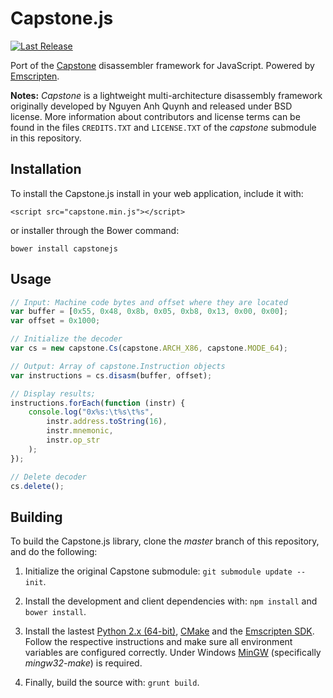 Capstone.js
===========
[![Last Release](https://img.shields.io/badge/version-3.0.4-brightgreen.svg?style=flat)](https://github.com/AlexAltea/capstone.js/releases)

Port of the [Capstone](https://github.com/aquynh/capstone) disassembler framework for JavaScript. Powered by [Emscripten](https://github.com/kripken/emscripten).

**Notes:** _Capstone_ is a lightweight multi-architecture disassembly framework originally developed by Nguyen Anh Quynh and released under BSD license. More information about contributors and license terms can be found in the files `CREDITS.TXT` and `LICENSE.TXT` of the *capstone* submodule in this repository.

## Installation
To install the Capstone.js install in your web application, include it with:
```
<script src="capstone.min.js"></script>
```
or installer through the Bower command:
```
bower install capstonejs
```

## Usage                                                      
```javascript
// Input: Machine code bytes and offset where they are located
var buffer = [0x55, 0x48, 0x8b, 0x05, 0xb8, 0x13, 0x00, 0x00];
var offset = 0x1000;

// Initialize the decoder
var cs = new capstone.Cs(capstone.ARCH_X86, capstone.MODE_64);

// Output: Array of capstone.Instruction objects
var instructions = cs.disasm(buffer, offset);

// Display results;
instructions.forEach(function (instr) {
    console.log("0x%s:\t%s\t%s",
        instr.address.toString(16),
        instr.mnemonic,
        instr.op_str
    );
});

// Delete decoder
cs.delete();
```

## Building
To build the Capstone.js library, clone the *master* branch of this repository, and do the following:

1. Initialize the original Capstone submodule: `git submodule update --init`.

2. Install the development and client dependencies with: `npm install` and `bower install`.

3. Install the lastest [Python 2.x (64-bit)](https://www.python.org/downloads/), [CMake](http://www.cmake.org/download/) and the [Emscripten SDK](http://kripken.github.io/emscripten-site/docs/getting_started/downloads.html). Follow the respective instructions and make sure all environment variables are configured correctly. Under Windows [MinGW](http://www.mingw.org/) (specifically *mingw32-make*) is required.

4. Finally, build the source with: `grunt build`.
